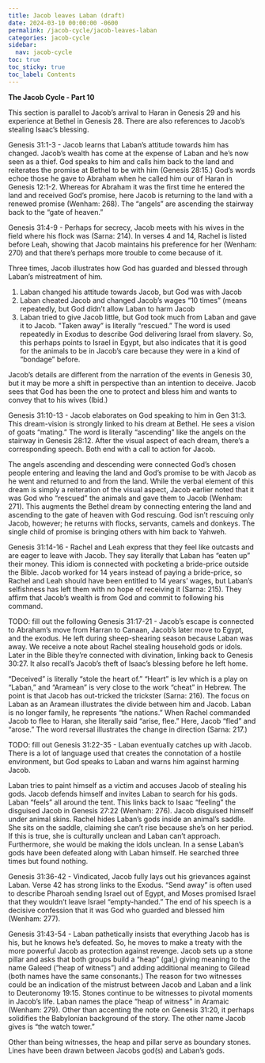 ```yaml
---
title: Jacob leaves Laban (draft)
date: 2024-03-10 00:00:00 -0600
permalink: /jacob-cycle/jacob-leaves-laban
categories: jacob-cycle
sidebar:
  nav: jacob-cycle
toc: true
toc_sticky: true
toc_label: Contents
---
```

**The Jacob Cycle - Part 10**

This section is parallel to Jacob’s arrival to Haran in Genesis 29 and his experience at Bethel in Genesis 28. There are also references to Jacob’s stealing Isaac’s blessing.

Genesis 31:1-3 - Jacob learns that Laban’s attitude towards him has changed. Jacob’s wealth has come at the expense of Laban and he’s now seen as a thief. God speaks to him and calls him back to the land and reiterates the promise at Bethel to be with him (Genesis 28:15.) God’s words echoe those he gave to Abraham when he called him our of Haran in Genesis 12:1-2. Whereas for Abraham it was the first time he entered the land and received God’s promise, here Jacob is returning to the land with a renewed promise (Wenham: 268). The “angels” are ascending the stairway back to the “gate of heaven.”

Genesis 31:4-9 - Perhaps for secrecy, Jacob meets with his wives in the field where his flock was (Sarna: 214). In verses 4 and 14, Rachel is listed before Leah, showing that Jacob maintains his preference for her (Wenham: 270) and that there’s perhaps more trouble to come because of it.

Three times, Jacob illustrates how God has guarded and blessed through Laban’s mistreatment of him.

1. Laban changed his attitude towards Jacob, but God was with Jacob
2. Laban cheated Jacob and changed Jacob’s wages “10 times” (means repeatedly, but God didn’t allow Laban to harm Jacob
3. Laban tried to give Jacob little, but God took much from Laban and gave it to Jacob. "Taken away” is literally “rescued.” The word is used repeatedly in Exodus to describe God delivering Israel from slavery. So, this perhaps points to Israel in Egypt, but also indicates that it is good for the animals to be in Jacob’s care because they were in a kind of “bondage” before.

Jacob’s details are different from the narration of the events in Genesis 30, but it may be more a shift in perspective than an intention to deceive. Jacob sees that God has been the one to protect and bless him and wants to convey that to his wives (Ibid.)

Genesis 31:10-13 - Jacob elaborates on God speaking to him in Gen 31:3. This dream-vision is strongly linked to his dream at Bethel. He sees a vision of goats “mating.” The word is literally “ascending” like the angels on the stairway in Genesis 28:12. After the visual aspect of each dream, there’s a corresponding speech. Both end with a call to action for Jacob.

The angels ascending and descending were connected God’s chosen people entering and leaving the land and God’s promise to be with Jacob as he went and returned to and from the land. While the verbal element of this dream is simply a reiteration of the visual aspect, Jacob earlier noted that it was God who “rescued” the animals and gave them to Jacob (Wenham: 271). This augments the Bethel dream by connecting entering the land and ascending to the gate of heaven with God rescuing. God isn’t rescuing only Jacob, however; he returns with flocks, servants, camels and donkeys. The single child of promise is bringing others with him back to Yahweh.

Genesis 31:14-16 - Rachel and Leah express that they feel like outcasts and are eager to leave with Jacob. They say literally that Laban has “eaten up” their money. This idiom is connected with pocketing a bride-price outside the Bible. Jacob worked for 14 years instead of paying a bride-price, so Rachel and Leah should have been entitled to 14 years’ wages, but Laban’s selfishness has left them with no hope of receiving it (Sarna: 215). They affirm that Jacob’s wealth is from God and commit to following his command.

TODO: fill out the following
Genesis 31:17-21 - Jacob’s escape is connected to Abraham’s move from Harran to Canaan, Jacob’s later move to Egypt, and the exodus. He left during sheep-shearing season because Laban was away. We receive a note about Rachel stealing household gods or idols. Later in the Bible they’re connected with divination, linking back to Genesis 30:27. It also recall’s Jacob’s theft of Isaac’s blessing before he left home.

“Deceived” is literally “stole the heart of.” “Heart” is lev which is a play on “Laban,” and “Aramean” is very close to the work “cheat” in Hebrew. The point is that Jacob has out-tricked the trickster (Sarna: 216). The focus on Laban as an Aramean illustrates the divide between him and Jacob. Laban is no longer family, he represents “the nations.” When Rachel commanded Jacob to flee to Haran, she literally said “arise, flee.” Here, Jacob “fled” and “arose.” The word reversal illustrates the change in direction (Sarna: 217.)

TODO: fill out
Genesis 31:22-35 - Laban eventually catches up with Jacob. There is a lot of language used that creates the connotation of a hostile environment, but God speaks to Laban and warns him against harming Jacob.

Laban tries to paint himself as a victim and accuses Jacob of stealing his gods. Jacob defends himself and invites Laban to search for his gods. Laban “feels” all around the tent. This links back to Isaac “feeling” the disguised Jacob in Genesis 27:22 (Wenham: 276). Jacob disguised himself under animal skins. Rachel hides Laban’s gods inside an animal’s saddle. She sits on the saddle, claiming she can’t rise because she’s on her period. If this is true, she is culturally unclean and Laban can’t approach. Furthermore, she would be making the idols unclean. In a sense Laban’s gods have been defeated along with Laban himself. He searched three times but found nothing.

Genesis 31:36-42 - Vindicated, Jacob fully lays out his grievances against Laban. Verse 42 has strong links to the Exodus. “Send away” is often used to describe Pharoah sending Israel out of Egypt, and Moses promised Israel that they wouldn’t leave Israel “empty-handed.” The end of his speech is a decisive confession that it was God who guarded and blessed him (Wenham: 277).

Genesis 31:43-54 - Laban pathetically insists that everything Jacob has is his, but he knows he’s defeated. So, he moves to make a treaty with the more powerful Jacob as protection against revenge. Jacob sets up a stone pillar and asks that both groups build a “heap” (gal,) giving meaning to the name Galeed (“heap of witness”) and adding additional meaning to Gilead (both names have the same consonants.) The reason for two witnesses could be an indication of the mistrust between Jacob and Laban and a link to Deuteronomy 19:15. Stones continue to be witnesses to pivotal moments in Jacob’s life. Laban names the place “heap of witness” in Aramaic (Wenham: 279). Other than accenting the note on Genesis 31:20, it perhaps solidifies the Babylonian background of the story. The other name Jacob gives is “the watch tower.”

Other than being witnesses, the heap and pillar serve as boundary stones. Lines have been drawn between Jacobs god(s) and Laban’s gods.
